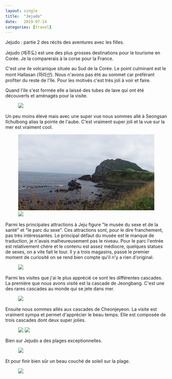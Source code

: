 ```yaml
---
layout: single
title:  "Jejudo"
date:   2019-07-14
categories: [travel]
---
```


Jejudo : partie 2 des récits des aventures avec les filles.

Jejudo (제주도) est une des plus grosses destinations pour le tourisme en Corée. 
Je la comparerais à la corse pour la France.

C'est une ile volcanique située au Sud de la Corée.
Le point culminant est le mont Hallasan (하라산). 
Nous n'avons pas été au sommet car préférant profiter du reste de l'île. 
Pour les motivés c'est très joli à voir et faire.

Quand l'ile s'est formée elle a laissé des tubes de lave qui ont été découverts et aménagés pour la visite.
<figure>
	<img src="/assets/images/jejudo/cave.JPG">
</figure>

Un peu moins élevé mais avec une super vue nous sommes allé à Seongsan Ilchulbong alias la pointe de l'aube. 
C'est vraiment super joli et la vue sur la mer est vraiment cool.
<figure>
	<img src="/assets/images/jejudo/pointeAube.JPG">
	<img src="/assets/images/jejudo/pointeAube2.JPG">
</figure>

Parmi les principales attractions à Jeju figure "le musée du sexe et de la santé" et "le parc du sexe".
Ces attractions sont, pour le dire franchement, pas très intéressantes. 
Le principal défaut du musée est le manque de traduction, je n'avais malheureusement pas le niveau. 
Pour le parc l'entrée est relativement chère et le contenu est assez médiocre, quelques statues de sexes, on a vite fait le tour. 
Il y a trois magasins, passé le premier moment de curiosité on se rend bien compte qu'il n'y a rien d'original.
<figure>
	<img src="/assets/images/jejudo/parcSexe.JPG">
</figure>

Parmi les visites que j'ai le plus apprécié ce sont les différentes cascades. 
La première que nous avons visité est la cascade de Jeongbang.
C'est une des rares cascades au monde qui se jete dans mer. 
<figure>
	<img src="/assets/images/jejudo/cascade1.JPG">
</figure>

Ensuite nous sommes allés aux cascades de Cheonjeyeon. 
La visite est vraiment sympa et permet d'apprécier le beau temps.
Elle est composée de trois cascades dont deux super jolies.
 <figure>
 	<img src="/assets/images/jejudo/cascade2.JPG">
 	<img src="/assets/images/jejudo/cascade3.JPG">
 </figure>
Bien sur Jejudo a des plages exceptionnelles. 
 <figure>
 	<img src="/assets/images/jejudo/plage1.JPG">
 </figure>
 
Et pour finir bien sûr un beau couché de soleil sur la plage. 
 <figure>
 	<img src="/assets/images/jejudo/Crepuscule.JPG">
 </figure>